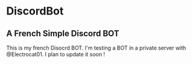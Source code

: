 # DiscordBot
## A French Simple Discord BOT
This is my french Disocrd BOT. I'm testing a BOT in a private server with @Electrocat01.
I plan to update it soon !
